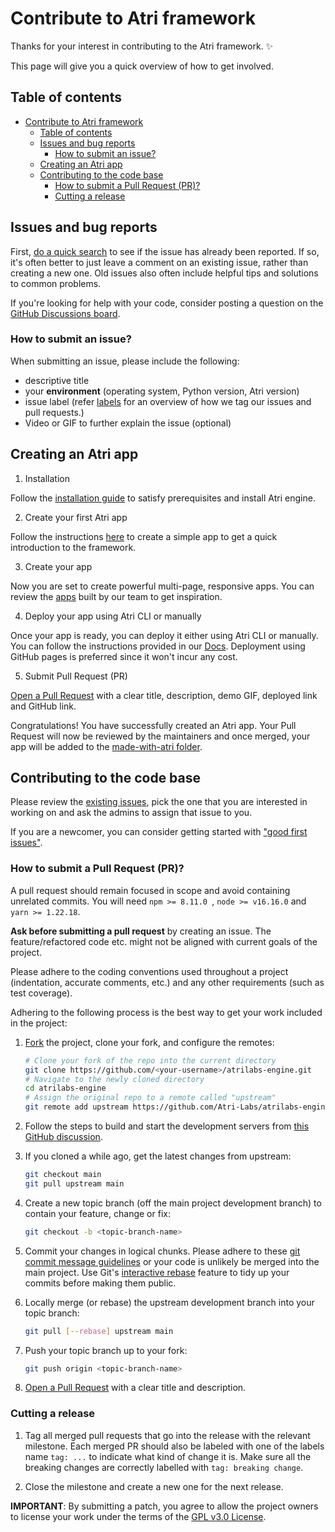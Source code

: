 # Contribute to Atri framework

Thanks for your interest in contributing to the Atri framework. ✨

This page will give you a quick overview of how to get involved.

## Table of contents

- [Contribute to Atri framework](#contribute-to-atri-framework)
  - [Table of contents](#table-of-contents)
  - [Issues and bug reports](#issues-and-bug-reports)
    - [How to submit an issue?](#how-to-submit-an-issue)
  - [Creating an Atri app](#creating-an-atri-app)
  - [Contributing to the code base](#contributing-to-the-code-base)
    - [How to submit a Pull Request (PR)?](#how-to-submit-a-pull-request-pr)
    - [Cutting a release](#cutting-a-release)

## Issues and bug reports

First, [do a quick search](https://github.com/Atri-Labs/atrilabs-engine/issues)
to see if the issue has already been reported. If so, it's often better to just
leave a comment on an existing issue, rather than creating a new one. Old issues
also often include helpful tips and solutions to common problems.

If you're looking for help with your code, consider posting a question on the
[GitHub Discussions board](https://github.com/Atri-Labs/atrilabs-engine/discussions).

### How to submit an issue?

When submitting an issue, please include the following:

- descriptive title
- your **environment** (operating system, Python version, Atri version)
- issue label (refer [labels](https://github.com/Atri-Labs/atrilabs-engine/labels) for an overview of how we tag our issues and pull requests.)
- Video or GIF to further explain the issue (optional)

## Creating an Atri app

1. Installation

Follow the [installation guide](https://docs.atrilabs.com/category/installation) to satisfy prerequisites and install Atri engine. 

2. Create your first Atri app

Follow the instructions [here](https://docs.atrilabs.com/getting-started/create-app) to create a simple app to get a quick introduction to the framework.

3. Create your app

Now you are set to create powerful multi-page, responsive apps. You can review the [apps](https://github.com/Atri-Apps) built by our team to get inspiration. 

4. Deploy your app using Atri CLI or manually

Once your app is ready, you can deploy it either using Atri CLI or manually. You can follow the instructions provided in our [Docs](https://docs.atrilabs.com/category/deploy-app). Deployment using GitHub pages is preferred since it won't incur any cost. 

5. Submit Pull Request (PR)

[Open a Pull Request](https://help.github.com/articles/using-pull-requests/) with a clear title, description, demo GIF, deployed link and GitHub link. 

Congratulations! You have successfully created an Atri app. Your Pull Request will now be reviewed by the maintainers and once merged, your app will be added to the [made-with-atri folder](made-with-atri/README.md). 

## Contributing to the code base

Please review the [existing issues](<(https://github.com/Atri-Labs/atrilabs-engine/issues)>), pick the one that you are interested in working on and ask the admins to assign that issue to you.

If you are a newcomer, you can consider getting started with ["good first issues"](https://github.com/Atri-Labs/atrilabs-engine/issues?q=is%3Aissue+is%3Aopen+label%3A%22good+first+issue%22).

### How to submit a Pull Request (PR)?

A pull request should remain focused in scope and avoid containing unrelated commits. You will need `npm >= 8.11.0 `, `node >= v16.16.0` and `yarn >= 1.22.18`.

**Ask before submitting a pull request** by creating an issue. The feature/refactored code etc. might not be aligned with current goals of the project.

Please adhere to the coding conventions used throughout a project (indentation, accurate comments, etc.) and any other requirements (such as test coverage).

Adhering to the following process is the best way to get your work included in the project:

1. [Fork](https://help.github.com/articles/fork-a-repo/) the project, clone your fork, and configure the remotes:

   ```bash
   # Clone your fork of the repo into the current directory
   git clone https://github.com/<your-username>/atrilabs-engine.git
   # Navigate to the newly cloned directory
   cd atrilabs-engine
   # Assign the original repo to a remote called "upstream"
   git remote add upstream https://github.com/Atri-Labs/atrilabs-engine.git
   ```
2. Follow the steps to build and start the development servers from [this GitHub discussion](https://github.com/Atri-Labs/atrilabs-engine/discussions/655#discussion-4829986).

3. If you cloned a while ago, get the latest changes from upstream:

   ```bash
   git checkout main
   git pull upstream main
   ```

4. Create a new topic branch (off the main project development branch) to contain your feature, change or fix:

   ```bash
   git checkout -b <topic-branch-name>
   ```

5. Commit your changes in logical chunks. Please adhere to these [git commit
   message guidelines](https://tbaggery.com/2008/04/19/a-note-about-git-commit-messages.html)
   or your code is unlikely be merged into the main project. Use Git's
   [interactive rebase](https://help.github.com/articles/about-git-rebase/)
   feature to tidy up your commits before making them public.

6. Locally merge (or rebase) the upstream development branch into your topic branch:

   ```bash
   git pull [--rebase] upstream main
   ```

7. Push your topic branch up to your fork:

   ```bash
   git push origin <topic-branch-name>
   ```

8. [Open a Pull Request](https://help.github.com/articles/using-pull-requests/)
   with a clear title and description.

### Cutting a release

1. Tag all merged pull requests that go into the release with the relevant milestone. Each merged PR should also be labeled with one of the labels name `tag: ...` to indicate what kind of change it is. Make sure all the breaking changes are correctly labelled with `tag: breaking change`.

2. Close the milestone and create a new one for the next release.

**IMPORTANT**: By submitting a patch, you agree to allow the project
owners to license your work under the terms of the [GPL v3.0 License](https://github.com/Atri-Labs/atrilabs-engine/blob/main/LICENSE).
